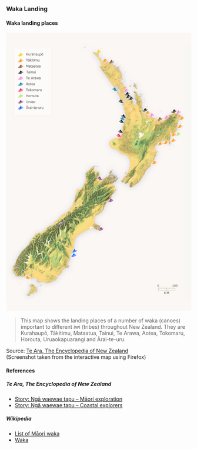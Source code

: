 ### Waka Landing

#### Waka landing places

![Waka landing places](pictures/10x15cm-waka-landing-places.jpg)

> This map shows the landing places of a number of waka (canoes)
> important to different iwi (tribes) throughout New Zealand.
> They are Kurahaupō, Tākitimu, Mataatua, Tainui, Te Arawa,
> Aotea, Tokomaru, Horouta, Uruaokapuarangi and Ārai-te-uru.

Source: [Te Ara, The Encyclopedia of New Zealand](https://teara.govt.nz/en/interactive/14130/waka-landing-places)  
(Screenshot taken from the interactive map using Firefox)

#### References

##### Te Ara, The Encyclopedia of New Zealand

* [Story: Ngā waewae tapu – Māori exploration](https://teara.govt.nz/en/nga-waewae-tapu-maori-exploration/page-2)
* [Story: Ngā waewae tapu – Coastal explorers](https://teara.govt.nz/en/nga-waewae-tapu-maori-exploration/page-2)

##### Wikipedia

* [List of Māori waka](https://en.wikipedia.org/wiki/List_of_M%C4%81ori_waka)
* [Waka](https://en.wikipedia.org/wiki/Waka_(canoe))

